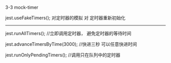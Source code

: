 3-3 mock-timer

jest.useFakeTimers(); 对定时器的模拟 对 定时器重新初始化

----------------------------------------------------------
jest.runAllTimers(); //立即调用定时器， 避免定时器的等待时间

jest.advanceTimersByTime(3000);  //快进三秒 可以任意快进时间

jest.runOnlyPendingTimers(); //调用只在队列中的定时器